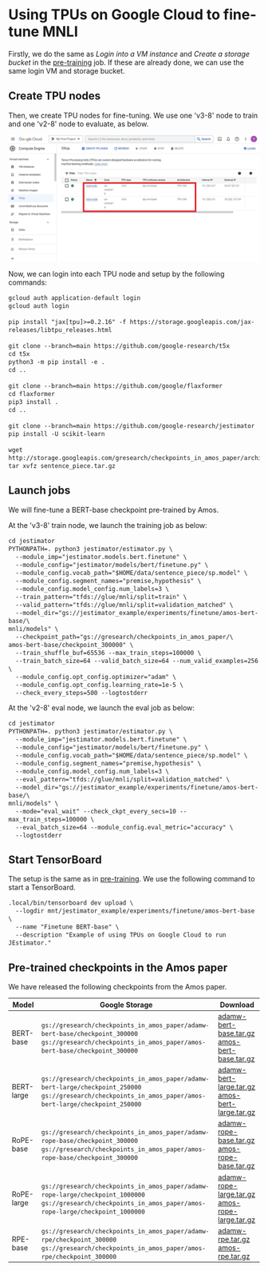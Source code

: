 # Using TPUs on Google Cloud to fine-tune MNLI

Firstly, we do the same as *Login into a VM instance* and *Create a storage
bucket* in the [pre-training](gcp-pretrain.md) job. If these are already done,
we can use the same login VM and storage bucket.

## Create TPU nodes

Then, we create TPU nodes for fine-tuning. We use one 'v3-8' node to train and
one 'v2-8' node to evaluate, as below.

![TPU Nodes](screenshot09-finetunetpus.jpg)

Now, we can login into each TPU node and setup by the following commands:

```
gcloud auth application-default login
gcloud auth login

pip install "jax[tpu]>=0.2.16" -f https://storage.googleapis.com/jax-releases/libtpu_releases.html

git clone --branch=main https://github.com/google-research/t5x
cd t5x
python3 -m pip install -e .
cd ..

git clone --branch=main https://github.com/google/flaxformer
cd flaxformer
pip3 install .
cd ..

git clone --branch=main https://github.com/google-research/jestimator
pip install -U scikit-learn

wget http://storage.googleapis.com/gresearch/checkpoints_in_amos_paper/archives/sentence_piece.tar.gz
tar xvfz sentence_piece.tar.gz
```

## Launch jobs

We will fine-tune a BERT-base checkpoint pre-trained by Amos.

At the 'v3-8' train node, we launch the training job as below:

```
cd jestimator
PYTHONPATH=. python3 jestimator/estimator.py \
  --module_imp="jestimator.models.bert.finetune" \
  --module_config="jestimator/models/bert/finetune.py" \
  --module_config.vocab_path="$HOME/data/sentence_piece/sp.model" \
  --module_config.segment_names="premise,hypothesis" \
  --module_config.model_config.num_labels=3 \
  --train_pattern="tfds://glue/mnli/split=train" \
  --valid_pattern="tfds://glue/mnli/split=validation_matched" \
  --model_dir="gs://jestimator_example/experiments/finetune/amos-bert-base/\
mnli/models" \
  --checkpoint_path="gs://gresearch/checkpoints_in_amos_paper/\
amos-bert-base/checkpoint_300000" \
  --train_shuffle_buf=65536 --max_train_steps=100000 \
  --train_batch_size=64 --valid_batch_size=64 --num_valid_examples=256 \
  --module_config.opt_config.optimizer="adam" \
  --module_config.opt_config.learning_rate=1e-5 \
  --check_every_steps=500 --logtostderr
```

At the 'v2-8' eval node, we launch the eval job as below:

```
cd jestimator
PYTHONPATH=. python3 jestimator/estimator.py \
  --module_imp="jestimator.models.bert.finetune" \
  --module_config="jestimator/models/bert/finetune.py" \
  --module_config.vocab_path="$HOME/data/sentence_piece/sp.model" \
  --module_config.segment_names="premise,hypothesis" \
  --module_config.model_config.num_labels=3 \
  --eval_pattern="tfds://glue/mnli/split=validation_matched" \
  --model_dir="gs://jestimator_example/experiments/finetune/amos-bert-base/\
mnli/models" \
  --mode="eval_wait" --check_ckpt_every_secs=10 --max_train_steps=100000 \
  --eval_batch_size=64 --module_config.eval_metric="accuracy" \
  --logtostderr
```

## Start TensorBoard

The setup is the same as in [pre-training](gcp-pretrain.md#start-tensorboard). We use
the following command to start a TensorBoard.

```
.local/bin/tensorboard dev upload \
  --logdir mnt/jestimator_example/experiments/finetune/amos-bert-base \
  --name "Finetune BERT-base" \
  --description "Example of using TPUs on Google Cloud to run JEstimator."
```

## Pre-trained checkpoints in the Amos paper

We have released the following checkpoints from the Amos paper.

Model      | Google Storage                                                                                                                                                     | Download
---------- | ------------------------------------------------------------------------------------------------------------------------------------------------------------------ | --------
BERT-base  | `gs://gresearch/checkpoints_in_amos_paper/adamw-bert-base/checkpoint_300000` <br/> `gs://gresearch/checkpoints_in_amos_paper/amos-bert-base/checkpoint_300000`     | [adamw-bert-base.tar.gz](http://storage.googleapis.com/gresearch/checkpoints_in_amos_paper/tgz/adamw-bert-base.tar.gz) <br/> [amos-bert-base.tar.gz](http://storage.googleapis.com/gresearch/checkpoints_in_amos_paper/tgz/amos-bert-base.tar.gz)
BERT-large | `gs://gresearch/checkpoints_in_amos_paper/adamw-bert-large/checkpoint_250000` <br/> `gs://gresearch/checkpoints_in_amos_paper/amos-bert-large/checkpoint_250000`   | [adamw-bert-large.tar.gz](http://storage.googleapis.com/gresearch/checkpoints_in_amos_paper/tgz/adamw-bert-large.tar.gz) <br/> [amos-bert-large.tar.gz](http://storage.googleapis.com/gresearch/checkpoints_in_amos_paper/tgz/amos-bert-large.tar.gz)
RoPE-base  | `gs://gresearch/checkpoints_in_amos_paper/adamw-rope-base/checkpoint_300000` <br/> `gs://gresearch/checkpoints_in_amos_paper/amos-rope-base/checkpoint_300000`     | [adamw-rope-base.tar.gz](http://storage.googleapis.com/gresearch/checkpoints_in_amos_paper/tgz/adamw-rope-base.tar.gz) <br/> [amos-rope-base.tar.gz](http://storage.googleapis.com/gresearch/checkpoints_in_amos_paper/tgz/amos-rope-base.tar.gz)
RoPE-large | `gs://gresearch/checkpoints_in_amos_paper/adamw-rope-large/checkpoint_1000000` <br/> `gs://gresearch/checkpoints_in_amos_paper/amos-rope-large/checkpoint_1000000` | [adamw-rope-large.tar.gz](http://storage.googleapis.com/gresearch/checkpoints_in_amos_paper/tgz/adamw-rope-large.tar.gz) <br/> [amos-rope-large.tar.gz](http://storage.googleapis.com/gresearch/checkpoints_in_amos_paper/tgz/amos-rope-large.tar.gz)
RPE-base   | `gs://gresearch/checkpoints_in_amos_paper/adamw-rpe/checkpoint_300000` <br/> `gs://gresearch/checkpoints_in_amos_paper/amos-rpe/checkpoint_300000`                 | [adamw-rpe.tar.gz](http://storage.googleapis.com/gresearch/checkpoints_in_amos_paper/tgz/adamw-rpe.tar.gz) <br/> [amos-rpe.tar.gz](http://storage.googleapis.com/gresearch/checkpoints_in_amos_paper/tgz/amos-rpe.tar.gz)
